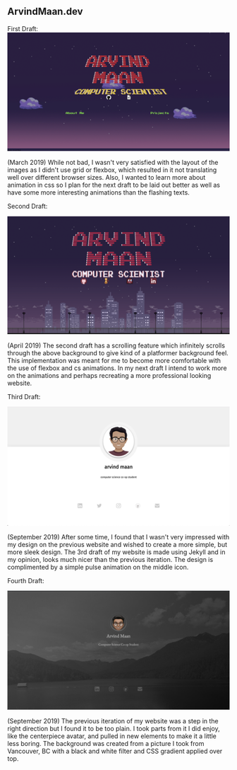 ArvindMaan.dev
---

First Draft: 
![website draft1](assets/drafts/Draft1.png)

(March 2019)
While not bad, I wasn't very satisfied with the layout of the images as I didn't use grid or flexbox, which resulted in it not translating well over different browser sizes. Also, I wanted to learn more about animation in css so I plan for the next draft to be laid out better as well as have some more interesting animations than the flashing texts.

Second Draft:

![website draft2](assets/drafts/Draft2.png) 

(April 2019)
The second draft has a scrolling feature which infinitely scrolls through the above background to give kind of a platformer background feel.
This implementation was meant for me to become more comfortable with the use of flexbox and cs animations. In my next draft I intend to work more on the animations and perhaps recreating a more professional looking website.

Third Draft: 

![website draft3](assets/drafts/Draft3.png) 

(September 2019)
After some time, I found that I wasn't very impressed with my design on the previous website and wished to create a more simple, but more sleek design. The 3rd draft of my website is made using Jekyll and in my opinion, looks much nicer than the previous iteration. The design is complimented by a simple pulse animation on the middle icon. 

Fourth Draft: 

![website draft4](assets/drafts/Draft4.png) 

(September 2019)
The previous iteration of my website was a step in the right direction but I found it to be too plain. I took parts from it I did enjoy, like the centerpiece avatar, and pulled in new elements to make it a little less boring. The background was created from a picture I took from Vancouver, BC with a black and white filter and CSS gradient applied over top.